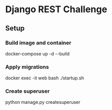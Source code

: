 # Django REST Challenge

## Setup

### Build image and container
docker-compose up -d --build

### Apply migrations
docker exec -it web bash
./startup.sh

### Create superuser
python manage.py createsuperuser